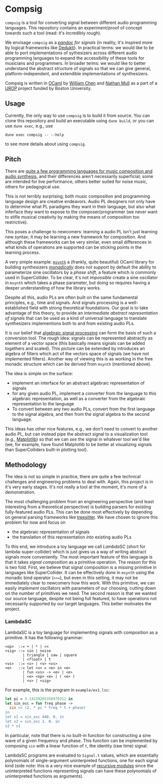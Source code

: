 # Compsig

`compsig` is a tool for converting signal between different audio
programming languages.  This repository contains an experiment/proof
of concept towards such a tool (read: it's incredibly rough).

We envisage `compsig` as a *[pandoc](https://pandoc.org) for signals*
(in reality, it's inspired more by logical frameworks like
[Dedukti](https://deducteam.github.io)).  In practical terms: we would
like to be able to port implementations of sythesizers across
different audio programming languages to expand the accessibility of
these tools for musicians and programmers.  In broader terms: we would
like to better understand the abstract structure of signals so that we
can give general, platform-independent, and extendible implementations
of synthesizers.

Compsig is written in [OCaml](https://ocaml.org) by [William
Chen](https://github.com/chenxww) and [Nathan
Mull](https://nmmull.github.io) as a part of a
[UROP](https://www.bu.edu/urop/) project funded by Boston University.

## Usage

Currently, the only way to use `compsig` is to build it from source.
You can clone this repository and build an executable using `dune
build`, or you can use `dune exec`, e.g., use

```
dune exec compsig -- --help
```

to see more details about using `compsig`.

## Pitch

There are [quite a few programming languages for music composition and
audio
synthesis](https://en.wikipedia.org/wiki/List_of_audio_programming_languages),
and their differences aren't necessarily superficial; some are
intended for live performance, others better suited for noise music,
others for pedagogical use.

This is not terribly surprising; both music composition and
programming language design are creative endeavors.  Audio PL
designers not only have to determine what PL paradigms they want in
their language, but also what inferface they want to expose to the
composer/programmer (we never want to stifle musical creativity by
making the means of composition too restrictive).

This poses a challenge to newcomers: learning a audio PL isn't just
learning new syntax; it may be learning a new framework for
composition.  And although these frameworks can be very similar, even
small differences in what kinds of operations are supported can be
sticking points in the learning process.

A very simple example:
[`msynth`](https://github.com/smimram/monadic-synth) a (frankly, quite
beautiful) OCaml library for building synthesizers
[*monadically*](https://en.wikipedia.org/wiki/Monad_(functional_programming))
does not support by default the ability to parameterize sine
oscillators by a *phase shift*, a feature which is commonly used in
SuperCollider.  To be clear, it's not *impossible* create a sine
oscillator in `msynth` which takes a phase parameter, but doing so
requires having a deeper understanding of how the library works.

Despite all this, audio PLs are often built on the same fundamental
principles, e.g., time and signals.  And signals processing is a
well-established field with strong theoretical foundations.  Our goal
is to take advantage of this theory, to provide an *intermediate
abstract representation of signals* that can be used as a kind of
universal language to translate synthesizers implementions both to and
from existing audio PLs.

It is our belief that [algebraic signal
processing](https://ieeexplore.ieee.org/document/4520147) can form the
basis of such a conversion tool. The rough idea: signals can be
represented abstractly as element of a vector space (this basically
means signals can be added togethers and scaled). This picture can be
extended by introduces an algebra of filters which act of the vectors
space of signals (we have not implemented filters). Another way of
viewing this is as working in the free monadic structure which can be
derived from `msynth` (mentioned above).

The idea is simple on the surface:

* implement an interface for an abstract algebraic representation of signals
* for any given audio PL, implement a converter from the language to this algebraic representation, as well as a converter from the algebraic representation to the language
* To convert between any two audio PLs, convert from the first language to the signal algebra, and then from the signal algebra to the second language.

This ideas has other nice features, e.g., we don't need to convert to
another audio PL, but can instead pipe the abstract signal to a
visualization tool (e.g., [Matplotlib](https://matplotlib.org/)) so
that we can *see* the signal in whatever tool we'd like (we, for
example, have found Matplotlib to be better at visualizing signals
than SuperColliders built-in plotting tool).

## Methodology

The idea is not so simple in practice, there are quite a few technical
challenges and engineering problems to deal with.  Again, this project
is in it's very early stages. It's not really a tool at the moment,
it's more of a demonstration.

The most challenging problem from an engineering perspective (and
least interesting from a theoretical perspective) is building parsers
for existing fully-featured audio PLs. This can be done most
effectively by depending on general parsing frameworks like
[treesitter](https://tree-sitter.github.io/tree-sitter/). We have
chosen to ignore this problem for now and focus on

* the algebraic representation of signals
* the translation of this representation *into* existing audio PLs

To this end, we introduce a toy language we call *LambdaSC* (short for
lambda-super-collider) which is just gives us a way of writing
abstract signals more conveniently. The most important feature of this
language is that it takes *signal composition* as a primitive
operation.  The reason for this is two fold. First, we believe that
signal composition is a missing primitive in languages like
SuperCollider.  It can be effectively done in `msynth` using the
monadic bind operator (`>>=`), but even in this setting, it may not be
immediately clear to newcomers how this work. With this primitive, we
can easily *implement* oscillators with parameters of our choosing,
cutting down on the number of primitives we need. The second reason is
that we wanted our source language, despite not being full featured,
to have operations not necessarily supported by our target languages.
This better motivates the project.

### LambdaSC

LambdaSC is a toy language for implementing signals with composition
as a primitive. It has the following grammar:

```
<op>  ::= + | * | <<
<sig> ::= sin | noise
        | triangle | saw | square
        | <float> | t
<vs>  ::= <v> | <v> <vs>
<e>   ::= let <v> = <e> in <e>
        | fun <vs> -> <e> | <e>
        | <e> <op> <e> | ( <e> )
        | <v> | <sig>
```

For example, this is the program in `example/ex1.lsc`:

```ocaml
let pi = 3.14159265358979312 in
let sin_osc = fun freq phase ->
  sin << (2. * pi * freq * t + phase)
in
let s1 = sin_osc 440. 0. in
let s2 = sin_osc 1. 0. in
s2 * s1
```

In particular, note that there is no built-in function for
constructing a sine wave of a given frequency and phase.  This
function can be implemented by composing `sin` with a linear function
of `t`, the identity (raw time) signal.

LambdaSC programs are evaluated to `Signal.t` values, which are
essentially polynomials of single-argument uninterpreted functions,
one for each signal kind (side note: this is a very nice example of
[recursive modules](https://ocaml.org/manual/4.11/manual024.html)
since the uninterpreted functions representing signals can have these
polynomials of uninterpreted functions as arguments).
